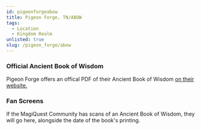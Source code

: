 ```yaml
---
id: pigeonforgeabow
title: Pigeon Forge, TN/ABOW
tags:
  - Location
  - Kingdom Realm
unlisted: true
slug: /pigeon_forge/abow
---
```


### Official Ancient Book of Wisdom

Pigeon Forge offers an offical PDF of their Ancient Book of Wisdom [on their website.](https://www.magiquestpf.com/wp-content/uploads/Online-Book-of-Wisdom.pdf)

### Fan Screens

If the MagiQuest Community has scans of an Ancient Book of Wisdom, they will go here, alongside the date of the book's printing.